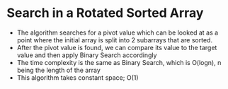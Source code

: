 # Search in a Rotated Sorted Array

- The algorithm searches for a pivot value which can be looked at as a point where the initial array is split into 2 subarrays that are sorted.
- After the pivot value is found, we can compare its value to the target value and then apply Binary Search accordingly
- The time complexity is the same as Binary Search, which is O(logn), n being the length of the array
- This algorithm takes constant space; O(1)

